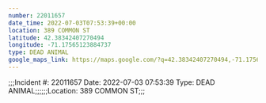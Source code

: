 ```yaml
---
number: 22011657
date_time: 2022-07-03T07:53:39+00:00
location: 389 COMMON ST
latitude: 42.38342407270494
longitude: -71.17565123884737
type: DEAD ANIMAL
google_maps_link: https://maps.google.com/?q=42.38342407270494,-71.17565123884737
---
```


;;;Incident #: 22011657   Date: 2022-07-03 07:53:39   Type: DEAD ANIMAL;;;;;;Location: 389 COMMON ST;;;
